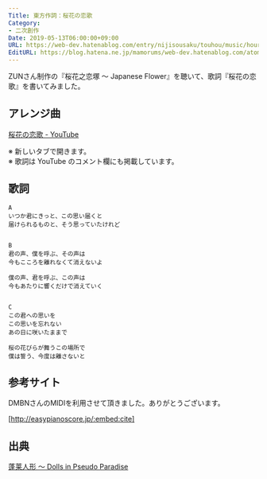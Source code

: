 ```yaml
---
Title: 東方作詞：桜花の恋歌
Category:
- 二次創作
Date: 2019-05-13T06:00:00+09:00
URL: https://web-dev.hatenablog.com/entry/nijisousaku/touhou/music/hourainingyo/oukanokoiuta
EditURL: https://blog.hatena.ne.jp/mamorums/web-dev.hatenablog.com/atom/entry/17680117127116205710
---
```


ZUNさん制作の『桜花之恋塚 ～ Japanese Flower』を聴いて、歌詞『桜花の恋歌』を書いてみました。


## アレンジ曲
<a target="_blank" href="https://www.youtube.com/watch?v=A50LSWBIxUE">桜花の恋歌 - YouTube</a>

※ 新しいタブで開きます。  
※ 歌詞は YouTube のコメント欄にも掲載しています。


## 歌詞
```
A
いつか君にきっと、この思い届くと
届けられるものと、そう思っていたけれど


B
君の声、僕を呼ぶ、その声は
今もこころを離れなくて消えないよ
 
僕の声、君を呼ぶ、この声は
今もあたりに響くだけで消えていく


C
この君への思いを
この思いを忘れない
あの日に咲いたままで

桜の花びらが舞うこの場所で
僕は誓う、今度は離さないと
```


## 参考サイト
DMBNさんのMIDIを利用させて頂きました。ありがとうございます。

[http://easypianoscore.jp/:embed:cite]


## 出典
[蓬莱人形 ～ Dolls in Pseudo Paradise ](https://www16.big.or.jp/~zun/html/hr01.html)
